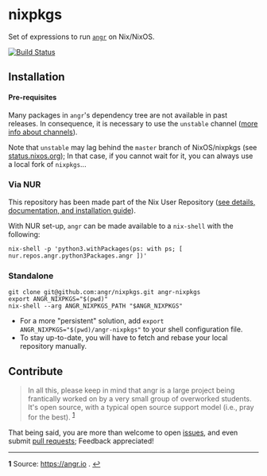 # nixpkgs

Set of expressions to run [`angr`](https://angr.io) on Nix/NixOS.

[![Build Status](https://travis-ci.com/angr/nixpkgs.svg?branch=master)](https://travis-ci.com/angr/nixpkgs)


## Installation

#### Pre-requisites

Many packages in `angr`'s dependency tree are not available in past releases.
In consequence, it is necessary to use the `unstable` channel ([more info about channels](https://nixos.wiki/wiki/Nix_channels#The_official_channels)).

Note that `unstable` may lag behind the `master` branch of NixOS/nixpkgs (see [status.nixos.org](https://status.nixos.org/));
In that case, if you cannot wait for it, you can always use a local fork of `nixpkgs`...


### Via NUR

This repository has been made part of the Nix User Repository ([see details, documentation, and installation guide](https://github.com/nix-community/NUR#nur)).

With NUR set-up, `angr` can be made available to a `nix-shell` with the following:

```
nix-shell -p 'python3.withPackages(ps: with ps; [ nur.repos.angr.python3Packages.angr ])'
```

### Standalone

```
git clone git@github.com:angr/nixpkgs.git angr-nixpkgs
export ANGR_NIXPKGS="$(pwd)"
nix-shell --arg ANGR_NIXPKGS_PATH "$ANGR_NIXPKGS"
```

  * For a more "persistent" solution, add `export ANGR_NIXPKGS="$(pwd)/angr-nixpkgs"` to your shell configuration file.
  * To stay up-to-date, you will have to fetch and rebase your local repository manually.

## Contribute

> In all this, please keep in mind that angr is a large project being frantically worked on by a very small group of overworked students. It's open source, with a typical open source support model (i.e., pray for the best).
<sup id="a1">[1](#f1)</sup>

That being said, you are more than welcome to open [issues](https://github.com/angr/nixpkgs/issues), and even submit [pull requests](https://github.com/angr/nixpkgs/compare); Feedback appreciated!

---

<b id="f1">1</b> Source: <a href='https://angr.io' target='blank'>https://angr.io</a> . [↩](#a1)
